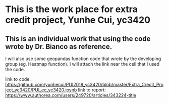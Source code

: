 # This is the work place for extra credit project, Yunhe Cui, yc3420

## This is an individual work that using the code wrote by Dr. Bianco as reference.

I will also use some geopandas function code that wrote by the developing group (eg. Heatmap function). I will attach the link near the cell that I used the code. 
  
link to code: https://github.com/yunhecui/PUI2018_yc3420/blob/master/Extra_Credit_Project_yc3420/PUI_ec_yc3420.ipynb
link to report: https://www.authorea.com/users/249720/articles/343224-title
